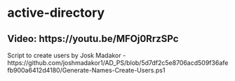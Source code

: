 # active-directory
<h2>Video: https://youtu.be/MFOj0RrzSPc</h2>
Script to create users by Josk Madakor - https://github.com/joshmadakor1/AD_PS/blob/5d7df2c5e8706acd509f36afefb900a6412d4180/Generate-Names-Create-Users.ps1
